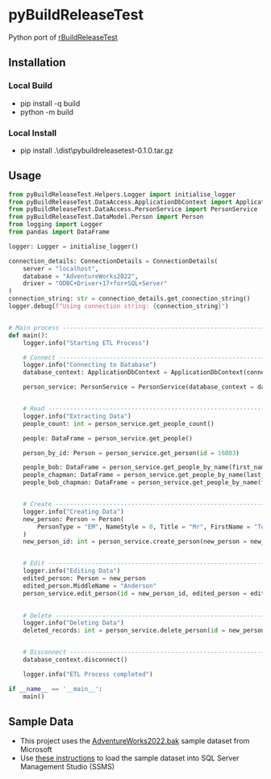 # pyBuildReleaseTest

Python port of [rBuildReleaseTest](https://github.com/nik01010/rBuildReleaseTest)

## Installation
### Local Build
- pip install -q build
- python -m build

### Local Install
- pip install .\dist\pybuildreleasetest-0.1.0.tar.gz

## Usage
```python
from pyBuildReleaseTest.Helpers.Logger import initialise_logger
from pyBuildReleaseTest.DataAccess.ApplicationDbContext import ApplicationDbContext, ConnectionDetails
from pyBuildReleaseTest.DataAccess.PersonService import PersonService
from pyBuildReleaseTest.DataModel.Person import Person
from logging import Logger
from pandas import DataFrame

logger: Logger = initialise_logger()

connection_details: ConnectionDetails = ConnectionDetails(
    server = "localhost",
    database = "AdventureWorks2022",
    driver = "ODBC+Driver+17+for+SQL+Server"
)
connection_string: str = connection_details.get_connection_string()
logger.debug(f"Using connection string: {connection_string}")


# Main process --------------------------------------------------------------------
def main():
    logger.info("Starting ETL Process")

    # Connect ---------------------------------------------------------------------
    logger.info("Connecting to Database")
    database_context: ApplicationDbContext = ApplicationDbContext(connection_string = connection_string)

    person_service: PersonService = PersonService(database_context = database_context)


    # Read ------------------------------------------------------------------------
    logger.info("Extracting Data")
    people_count: int = person_service.get_people_count()

    people: DataFrame = person_service.get_people()

    person_by_id: Person = person_service.get_person(id = 16003)

    people_bob: DataFrame = person_service.get_people_by_name(first_name = "Bob")
    people_chapman: DataFrame = person_service.get_people_by_name(last_name = "Chapman")
    people_bob_chapman: DataFrame = person_service.get_people_by_name(first_name = "Bob", last_name = "Chapman")


    # Create ----------------------------------------------------------------------
    logger.info("Creating Data")
    new_person: Person = Person(
        PersonType = "EM", NameStyle = 0, Title = "Mr", FirstName = "Tom", LastName = "Jerry", EmailPromotion = 1
    )
    new_person_id: int = person_service.create_person(new_person = new_person)


    # Edit ------------------------------------------------------------------------
    logger.info("Editing Data")
    edited_person: Person = new_person
    edited_person.MiddleName = "Anderson"
    person_service.edit_person(id = new_person_id, edited_person = edited_person)
    

    # Delete ----------------------------------------------------------------------
    logger.info("Deleting Data")
    deleted_records: int = person_service.delete_person(id = new_person_id)


    # Disconnect ------------------------------------------------------------------
    database_context.disconnect()

    logger.info("ETL Process completed")

if __name__ == '__main__':
    main()
```

## Sample Data
- This project uses the [AdventureWorks2022.bak](https://learn.microsoft.com/en-us/sql/samples/adventureworks-install-configure?view=sql-server-ver16&tabs=ssms#download-backup-files) sample dataset from Microsoft
- Use [these instructions](https://learn.microsoft.com/en-us/sql/samples/adventureworks-install-configure?view=sql-server-ver16&tabs=ssms#restore-to-sql-server) to load the sample dataset into SQL Server Management Studio (SSMS)
